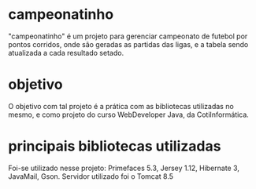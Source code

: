 # campeonatinho

"campeonatinho" é um projeto para gerenciar campeonato de futebol por pontos corridos, onde são geradas as partidas das ligas, e a tabela sendo atualizada a cada resultado setado.

# objetivo

O objetivo com tal projeto é a prática com as bibliotecas utilizadas no mesmo, e como projeto do curso WebDeveloper Java, da CotiInformática.

# principais bibliotecas utilizadas

Foi-se utilizado nesse projeto: Primefaces 5.3, Jersey 1.12, Hibernate 3, JavaMail, Gson. Servidor utilizado foi o Tomcat 8.5

